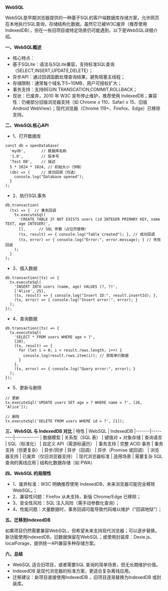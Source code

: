 **WebSQL**

WebSQL是早期浏览器提供的一种基于SQL的客户端数据库存储方案，允许网页在本地执行SQL查询，存储结构化数据。虽然它已被W3C废弃（推荐使用IndexedDB），但在一些旧项目或特定场景仍可能遇到，以下是WebSQL详细介绍。

**一、WebSQL概述**
- 核心特点：
- 基于SQLite：语法与SQLite兼容，支持标准SQL查询（SELECT,INSERT,UPDATE,DELETE）；
- 异步API：通过回调函数处理查询结果，避免阻塞主线程；
- 存储限制：通常每个域名下5~10MB，用户可授权扩大；
- 事务支持：支持BEGIN TRANSCATION,COMMIT,ROLLBACK；
- 现状：已废弃，2010 年 W3C 宣布停止维护，推荐使用 IndexedDB；兼容性：仍被部分旧版浏览器支持（如 Chrome ≤ 110、Safari ≤ 15、旧版 Android WebView）；现代浏览器（Chrome 119+、Firefox、Edge）已移除支持。

**二、WebSQL核心API**
- 1、打开数据库
```
const db = openDatabase(
  'mydb',       // 数据库名称
  '1.0',        // 版本号
  'Test DB',    // 描述
  5 * 1024 * 1024, // 初始大小（5MB）
  (db) => {     // 成功回调（可选）
    console.log("Database opened");
  }
);
```
- 2、执行SQL事务
```
db.transaction(
  (tx) => {  // 事务回调
    tx.executeSql(
      'CREATE TABLE IF NOT EXISTS users (id INTEGER PRIMARY KEY, name TEXT, age INTEGER)',
      [],      // SQL 参数（占位符替换）
      (tx, result) => { console.log("Table created"); }, // 成功回调
      (tx, error) => { console.log("Error:", error.message); } // 失败回调
    );
  }
);
```
- 3、插入数据
```
db.transaction((tx) => {
  tx.executeSql(
    'INSERT INTO users (name, age) VALUES (?, ?)',
    ['Alice', 25],
    (tx, result) => { console.log("Insert ID:", result.insertId); },
    (tx, error) => { console.log("Insert error:", error); }
  );
});
```
- 4、查询数据
```
db.transaction((tx) => {
  tx.executeSql(
    'SELECT * FROM users WHERE age > ?',
    [20],
    (tx, result) => {
      for (let i = 0; i < result.rows.length; i++) {
        console.log(result.rows.item(i)); // 获取单行数据
      }
    },
    (tx, error) => { console.log("Query error:", error); }
  );
});
```
- 5、更新与删除
```
// 更新
tx.executeSql('UPDATE users SET age = ? WHERE name = ?', [26, 'Alice']);

// 删除
tx.executeSql('DELETE FROM users WHERE id = ?', [1]);
```

**三、WebSQL 与 IndexedDB 对比**
| 特性	| WebSQL	| IndexedDB
|-------|---------|------------
| 数据模型	| 关系型（SQL 表）	| 键值对 + 对象存储
| 查询语言	| SQL（标准化）	| 自定义 API（需游标遍历）
| 事务支持	| 完整 ACID 事务	| 事务支持（但更复杂）
| 异步/同步	| 异步（回调）	| 异步（Promise 或回调）
| 浏览器支持	| 已废弃（仅旧浏览器支持）	| 现代浏览器标准
| 适用场景	| 需要复杂 SQL 查询的离线应用	| 结构化数据存储（如 PWA）

**四、WebSQL 的局限性**
- 1、废弃标准：W3C 明确推荐使用 IndexedDB，未来浏览器可能完全移除 WebSQL。；
- 2、兼容性问题：Firefox 从未支持，新版 Chrome/Edge 已移除；
- 3、安全性风险：SQL 注入风险（需手动参数化查询）；
- 4、性能问题：大量数据时，事务回调可能导致代码难以维护（“回调地狱”）；

**五、迁移到IndexedDB**

如果项目仍然需要兼容WebSQL，但希望未来支持现代浏览器；可以逐步替换，新功能使用IndexedDB，旧数据保留在WebSQL；或使用封装库：Dexie.js、localForage，提供统一API兼容多种存储方案。

**六、总结**

- WebSQL 适合旧项目，或者需要SQL 查询的简单场景，但无长期维护价值。
- IndexedDB 是现代浏览器的标准方案，更适合复杂离线应用。
- 迁移建议：新项目直接使用IndexedDB ，旧项目逐渐替换为IndexedDB 或封装库。


